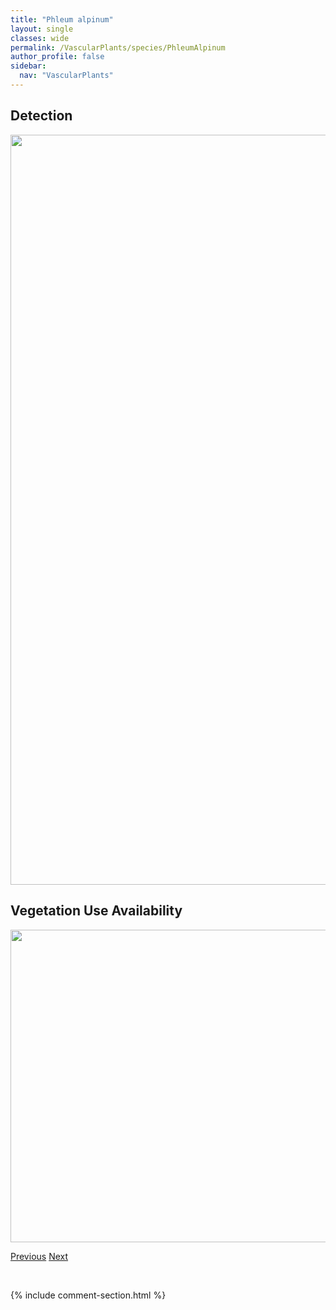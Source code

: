 ```yaml
---
title: "Phleum alpinum"
layout: single
classes: wide
permalink: /VascularPlants/species/PhleumAlpinum
author_profile: false
sidebar:
  nav: "VascularPlants"
---
```


<h2>Detection</h2>

<a href="https://drive.google.com/uc?export=view&id=1XFQkEoh9J8gjRwHa4fqbp1oyrQPpmowy">
<img src="https://drive.google.com/uc?export=view&id=1XFQkEoh9J8gjRwHa4fqbp1oyrQPpmowy" height = "1200" width = "800">
</a>


<h2>Vegetation Use Availability</h2>

<a href="https://drive.google.com/uc?export=view&id=1TrZiCI0jq9h1-FWPBFD-OB3k9ya00bU2">
<img src="https://drive.google.com/uc?export=view&id=1TrZiCI0jq9h1-FWPBFD-OB3k9ya00bU2" height = "500" width = "1000">
</a>


<a href="/DevelopmentWebsite/VascularPlants/species/PhaseolusVulgaris" class="pagination--pager" title="Phaseolus vulgaris">Previous</a> <a href="/DevelopmentWebsite/VascularPlants/species/PhleumPratense" class="pagination--pager" title="Phleum pratense">Next</a>

<p>&nbsp;</p>

{% include comment-section.html %}
